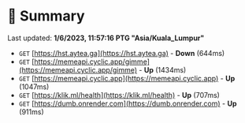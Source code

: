 # 📖 Summary
Last updated: **1/6/2023, 11:57:16 PTG "Asia/Kuala_Lumpur"**

- `GET` [https://hst.aytea.ga](https://hst.aytea.ga) - **Down** (644ms)
- `GET` [https://memeapi.cyclic.app/gimme](https://memeapi.cyclic.app/gimme) - **Up** (1434ms)
- `GET` [https://memeapi.cyclic.app](https://memeapi.cyclic.app) - **Up** (1047ms)
- `GET` [https://klik.ml/health](https://klik.ml/health) - **Up** (707ms)
- `GET` [https://dumb.onrender.com](https://dumb.onrender.com) - **Up** (911ms)
